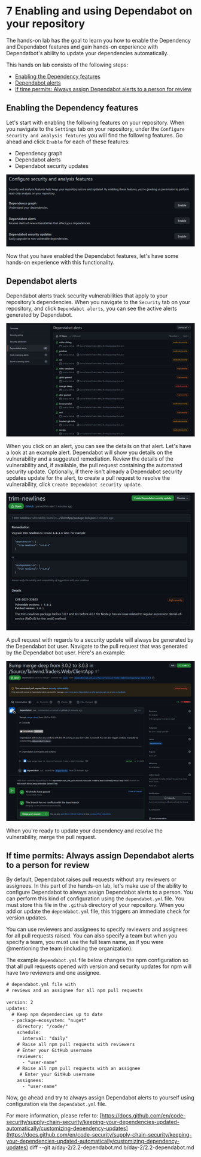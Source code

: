 # 7 Enabling and using Dependabot on your repository
The hands-on lab has the goal to learn you how to enable the Dependency and Dependabot features and gain hands-on experience with Dependatbot's ability to update your dependencies automatically.

This hands on lab consists of the following steps:
- [Enabling the Dependency features](#enabling-the-dependency-features)
- [Dependabot alerts](#dependabot-alerts)
- [If time permits: Always assign Dependabot alerts to a person for review](#if-time-permits-always-assign-dependabot-alerts-to-a-person-for-review)

## Enabling the Dependency features
Let's start with enabling the following features on your repository. When you navigate to the `Settings` tab on your repository, under the `Configure security and analysis features` you will find the following features. Go ahead and click `Enable` for each of these features:
* Dependency graph
* Dependabot alerts
* Dependabot security updates

![Dependabot - Enabling settings](../images/dependabotsettings.PNG)

Now that you have enabled the Dependabot features, let's have some hands-on experience with this functionality.

## Dependabot alerts
Dependabot alerts track security vulnerabilities that apply to your repository’s dependencies. When you navigate to the `Security` tab on your repository, and click `Dependabot alerts`, you can see the active alerts generated by Dependabot.

![Dependabot - Alerts](../images/dependabotalerts.PNG)

When you click on an alert, you can see the details on that alert. Let's have a look at an example alert. Dependabot will show you details on the vulnerability and a suggested remediation. Review the details of the vulnerability and, if available, the pull request containing the automated security update. Optionally, if there isn't already a Dependabot security updates update for the alert, to create a pull request to resolve the vulnerability, click `Create Dependabot security update`.

![Dependabot - Alert details](../images/dependabotalertdetails.PNG)

A pull request with regards to a security update will always be generated by the Dependabot bot user. Navigate to the pull request that was generated by the Dependabot bot user. Here's an example:

![Dependabot - Generated pull request](../images/dependabotpullrequest.PNG)

When you're ready to update your dependency and resolve the vulnerability, merge the pull request. 

## If time permits: Always assign Dependabot alerts to a person for review
By default, Dependabot raises pull requests without any reviewers or assignees. In this part of the hands-on lab, let's make use of the ability to configure Dependabot to always assign Dependabot alerts to a person. You can perform this kind of configuration using the `dependabot.yml` file. You must store this file in the `.github` directory of your repository. When you add or update the `dependabot.yml` file, this triggers an immediate check for version updates.

You can use reviewers and assignees to specify reviewers and assignees for all pull requests raised. You can also specify a team but when you specify a team, you must use the full team name, as if you were @mentioning the team (including the organization). 

The example `dependabot.yml` file below changes the npm configuration so that all pull requests opened with version and security updates for npm will have two reviewers and one assignee.

```
# dependabot.yml file with
# reviews and an assignee for all npm pull requests

version: 2
updates:
  # Keep npm dependencies up to date
  - package-ecosystem: "nuget"
    directory: "/code/"
    schedule:
      interval: "daily"
    # Raise all npm pull requests with reviewers
    # Enter your GitHub username
    reviewers:
      - "user-name"
    # Raise all npm pull requests with an assignee
     # Enter your GitHub username
    assignees:
      - "user-name"
```

Now, go ahead and try to always assign Dependabot alerts to yourself using configuration via the `dependabot.yml` file.

For more information, please refer to: [https://docs.github.com/en/code-security/supply-chain-security/keeping-your-dependencies-updated-automatically/customizing-dependency-updates](https://docs.github.com/en/code-security/supply-chain-security/keeping-your-dependencies-updated-automatically/customizing-dependency-updates)
diff --git a/day-2/2.2-dependabot.md b/day-2/2.2-dependabot.md
